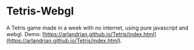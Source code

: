 # Tetris-Webgl
A Tetris game made in a week with no internet, using pure javascript and webgl.
Demo:  [https://arlandrian.github.io/Tetris/index.html](https://arlandrian.github.io/Tetris/index.html).
